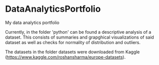 # DataAnalyticsPortfolio
My data analytics portfolio

Currently, in the folder 'python' can be found a descriptive analysis of a dataset. This consists of summaries and grapghical visualizations of said dataset as well as checks for normality of distribution and outliers.

The datasets in the folder datasets were downloaded from Kaggle (https://www.kaggle.com/roshansharma/europe-datasets).
